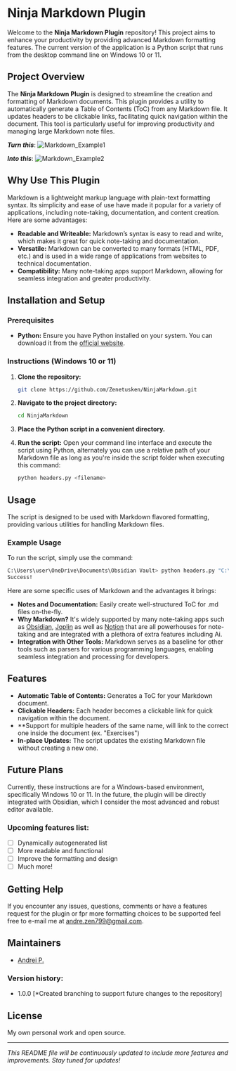 # Ninja Markdown Plugin

Welcome to the **Ninja Markdown Plugin** repository! This project aims to enhance your productivity by providing advanced Markdown formatting features. The current version of the application is a Python script that runs from the desktop command line on Windows 10 or 11.

## Project Overview

The **Ninja Markdown Plugin** is designed to streamline the creation and formatting of Markdown documents. This plugin provides a utility to automatically generate a Table of Contents (ToC) from any Markdown file. It updates headers to be clickable links, facilitating quick navigation within the document. This tool is particularly useful for improving productivity and managing large Markdown note files.

***Turn this***: 
![Markdown_Example1](https://github.com/Zenetusken/NinjaMarkdown/assets/173852206/a015ed8e-7114-4f7e-b2f3-ca0ea9db7f45)

***Into this***: 
![Markdown_Example2](https://github.com/Zenetusken/NinjaMarkdown/assets/173852206/fa6224bc-9a68-4277-8e9f-89a52e844dbf)

## Why Use This Plugin

Markdown is a lightweight markup language with plain-text formatting syntax. Its simplicity and ease of use have made it popular for a variety of applications, including note-taking, documentation, and content creation. Here are some advantages:

- **Readable and Writeable:** Markdown’s syntax is easy to read and write, which makes it great for quick note-taking and documentation.
- **Versatile:** Markdown can be converted to many formats (HTML, PDF, etc.) and is used in a wide range of applications from websites to technical documentation.
- **Compatibility:** Many note-taking apps support Markdown, allowing for seamless integration and greater productivity.

## Installation and Setup

### Prerequisites

- **Python:** Ensure you have Python installed on your system. You can download it from the [official website](https://www.python.org/downloads/).

### Instructions (Windows 10 or 11)

1. **Clone the repository:**
   ```sh
   git clone https://github.com/Zenetusken/NinjaMarkdown.git
   ```

2. **Navigate to the project directory:**
   ```sh
   cd NinjaMarkdown
   ```

3. **Place the Python script in a convenient directory.**

4. **Run the script:**
   Open your command line interface and execute the script using Python, alternately you can use a relative path of your Markdown file as long as you're inside the script folder when executing this command:
   ```sh
   python headers.py <filename>
   ```

## Usage

The script is designed to be used with Markdown flavored formatting, providing various utilities for handling Markdown files. 

### Example Usage

To run the script, simply use the command:
```sh
C:\Users\user\OneDrive\Documents\Obsidian Vault> python headers.py "C:\Bakcup\Obsidian Bakcup\Notes\mynote.md"
Success!
```

Here are some specific uses of Markdown and the advantages it brings:

- **Notes and Documentation:** Easily create well-structured ToC for .md files on-the-fly. 
- **Why Markdown?** It's widely supported by many note-taking apps such as [Obsidian](https://obsidian.md), [Joplin](https://joplinapp.org) as well as [Notion](https://www.notion.so/desktop) that are all powerhouses for note-taking and are integrated with a plethora of extra features including Ai.
- **Integration with Other Tools:** Markdown serves as a baseline for other tools such as parsers for various programming languages, enabling seamless integration and processing for developers.

## Features

- **Automatic Table of Contents:** Generates a ToC for your Markdown document.
- **Clickable Headers:** Each header becomes a clickable link for quick navigation within the document.
- **Support for multiple headers of the same name, will link to the correct one inside the document (ex. "Exercises") 
- **In-place Updates:** The script updates the existing Markdown file without creating a new one.

## Future Plans

Currently, these instructions are for a Windows-based environment, specifically Windows 10 or 11. In the future, the plugin will be directly integrated with Obsidian, which I consider the most advanced and robust editor available.

### Upcoming features list:

- [ ] Dynamically autogenerated list
- [ ] More readable and functional
- [ ] Improve the formatting and design
- [ ] Much more!

## Getting Help

If you encounter any issues, questions, comments or have a features request for the plugin or fpr more formatting choices to be supported feel free to e-mail me at andre.zen799@gmail.com.

## Maintainers

- [Andrei P.](https://github.com/Zenetusken)

### Version history: 

- 1.0.0 [*Created branching to support future changes to the repository]

## License

My own personal work and open source.

---

*This README file will be continuously updated to include more features and improvements. Stay tuned for updates!*
